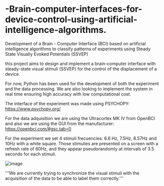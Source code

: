 # -Brain-computer-interfaces-for-device-control-using-artificial-intelligence-algorithms.
Development of a Brain - Computer Interface (BCI) based on artificial intelligence algorithms to classify patterns of experiments using Steady State Visually Evoked Potentials (SSVEP) 

this project aims to design and implement a brain-computer interface with steady-state visual stimuli (SSVEP) for the control of the displacement of a device. 

For now, Python has been used for the development of both the experiment and the data processing. We are also looking to implement the system in real time ensuring high accuracy with low computational cost.

The interface of the experiment was made using PSYCHOPY: https://www.psychopy.org/

For the data adquisition we are using the Ultracortex MK IV from OpenBCI and also we are using the GUI from the manufacturer: https://openbci.com/#gsc.tab=0

For the experiment we set 4 stimuli frecuencies: 6.6 Hz, 7.5Hz, 8.57Hz and 10Hz with a white square. Those stimulies are presented on a screen with a refresh rate of 60Hz, and they appear pseudorandomly at intervals of 3.5 seconds for each stimuli.

![image](https://user-images.githubusercontent.com/59260995/209015875-72eccc05-3e44-48af-9516-8ac86af9b075.png)


'''We are currently trying to synchronize the visual stimuli with the acquisition of the data to be able to label them correctly.'''
